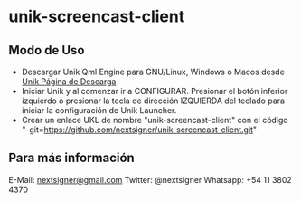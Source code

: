 # unik-screencast-client

## Modo de Uso

* Descargar Unik Qml Engine para GNU/Linux, Windows o Macos desde [Unik Página de Descarga](http://www.unikode.org/p/download.html)
* Iniciar Unik y al comenzar ir a CONFIGURAR. Presionar el botón inferior izquierdo o presionar la tecla de dirección IZQUIERDA del teclado para iniciar la configuración de Unik Launcher.
* Crear un enlace UKL de nombre "unik-screencast-client" con el código "-git=https://github.com/nextsigner/unik-screencast-client.git"


[logo]: https://raw.githubusercontent.com/nextsigner/unik-screencast-client/master/cap_1.png "Paso 1"


## Para más información

E-Mail: nextsigner@gmail.com
Twitter: @nextsigner
Whatsapp: +54 11 3802 4370
